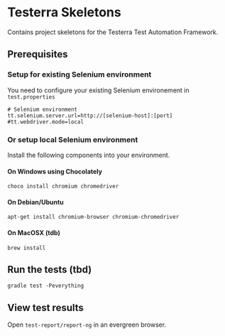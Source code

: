 # Testerra Skeletons

Contains project skeletons for the Testerra Test Automation Framework.

## Prerequisites

### Setup for existing Selenium environment

You need to configure your existing Selenium environement in `test.properties`
```shell script
# Selenium environment
tt.selenium.server.url=http://[selenium-host]:[port]
#tt.webdriver.mode=local
```

### Or setup local Selenium environment

Install the following components into your environment.

#### On Windows using Chocolately
```shell script
choco install chromium chromedriver
```

#### On Debian/Ubuntu
```shell script
apt-get install chromium-browser chromium-chromedriver
```

#### On MacOSX (tdb)
```shell script
brew install
```

## Run the tests (tbd)
```shell script
gradle test -Peverything
```

## View test results
Open `test-report/report-ng` in an evergreen browser.
